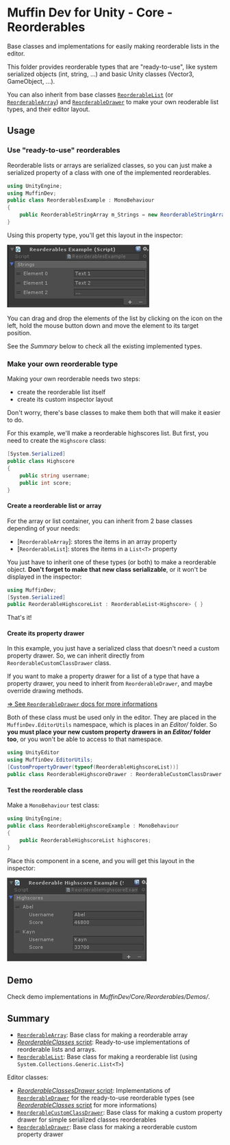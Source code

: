 # Muffin Dev for Unity - Core - Reorderables

Base classes and implementations for easily making reorderable lists in the editor.

This folder provides reorderable types that are "ready-to-use", like system serialized objects (int, string, ...) and basic Unity classes (Vector3, GameObject, ...).

You can also inherit from base classes [`ReorderableList`](./reorderable-list.md) (or [`ReorderableArray`](./reorderable-array.md)) and [`ReorderableDrawer`](./reorderable-drawer.md) to make your own reoderable list types, and their editor layout.

## Usage

### Use "ready-to-use" reorderables

Reorderable lists or arrays are serialized classes, so you can just make a serialized property of a class with one of the implemented reorderables.

```cs
using UnityEngine;
using MuffinDev;
public class ReorderablesExample : MonoBehaviour
{
    public ReorderableStringArray m_Strings = new ReorderableStringArray();
}
```

Using this property type, you'll get this layout in the inspector:

![`ReorderableStringArray` property example](./Images/reorderable-string-example.jpg)

You can drag and drop the elements of the list by clicking on the icon on the left, hold the mouse button down and move the element to its target position.

See the *Summary* below to check all the existing implemented types.

### Make your own reorderable type

Making your own reorderable needs two steps:

- create the reorderable list itself
- create its custom inspector layout

Don't worry, there's base classes to make them both that will make it easier to do.

For this example, we'll make a reorderable highscores list. But first, you need to create the `Highscore` class:

```cs
[System.Serialized]
public class Highscore
{
    public string username;
    public int score;
}
```

#### Create a reorderable list or array

For the array or list container, you can inherit from 2 base classes depending of your needs:

- [`ReorderableArray`]: stores the items in an array property
- [`ReorderableList`]: stores the items in a `List<T>` property

You just have to inherit one of these types (or both) to make a reorderable object. **Don't forget to make that new class serializable**, or it won't be displayed in the inspector:

```cs
using MuffinDev;
[System.Serialized]
public ReorderableHighscoreList : ReorderableList<Highscore> { }
```

That's it!

#### Create its property drawer

In this example, you just have a serialized class that doesn't need a custom property drawer. So, we can inherit directly from `ReorderableCustomClassDrawer` class.

If you want to make a property drawer for a list of a type that have a property drawer, you need to inherit from `ReorderableDrawer`, and maybe override drawing methods.

[=> See `ReorderableDrawer` docs for more informations](./reorderable-drawer.md)

Both of these class must be used only in the editor. They are placed in the `MuffinDev.EditorUtils` namespace, which is places in an *Editor/* folder. So **you must place your new custom property drawers in an *Editor/* folder too**, or you won't be able to access to that namespace.

```cs
using UnityEditor
using MuffinDev.EditorUtils;
[CustomPropertyDrawer(typeof(ReorderableHighscoreList))]
public class ReorderableHighscoreDrawer : ReorderableCustomClassDrawer { }
```

#### Test the reorderable class

Make a `MonoBehaviour` test class:

```cs
using UnityEngine;
public class ReorderableHighscoreExample : MonoBehaviour
{
    public ReorderableHighscoreList highscores;
}
```

Place this component in a scene, and you will get this layout in the inspector:

![Reorderable `Highscore` class example](./Images/reorderable-highscore-example.jpg)

## Demo

Check demo implementations in *MuffinDev/Core/Reorderables/Demos/*.

## Summary

- [`ReorderableArray`](./reorderable-array.md): Base class for making a reorderable array
- [*ReorderableClasses* script](./reorderable-classes.md): Ready-to-use implementations of reorderable lists and arrays.
- [`ReorderableList`](./reorderable-list.md): Base class for making a reorderable list (using `System.Collections.Generic.List<T>`)

Editor classes:

- [*ReorderableClassesDrawer* script](./reorderable-classes-drawer.md): Implementations of [`ReorderableDrawer`](./reorderable-drawer.md) for the ready-to-use reorderable types (see [*ReorderableClasses* script](./reorderable-classes) for more informations)
- [`ReorderableCustomClassDrawer`](./reorderable-custom-class-drawer.md): Base class for making a custom property drawer for simple serialized classes reorderables
- [`ReorderableDrawer`](./reorderable-array.md): Base class for making a reorderable custom property drawer